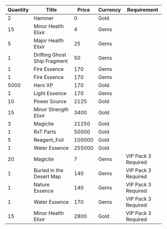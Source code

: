 | Quantity | Title | Price | Currency |  Requirement |
| -------- | ----- | ----- | -------- |  ----------- |
| 2 | Hammer | 0 | Gold |  |
| 15 | Minor Health Elixir | 4 | Gems |  |
| 5 | Major Health Elixir | 25 | Gems |  |
| 1 | Drifting Ghost Ship Fragment | 50 | Gems |  |
| 1 | Fire Essence | 170 | Gems |  |
| 1 | Fire Essence | 170 | Gems |  |
| 5000 | Hero XP | 170 | Gold |  |
| 1 | Light Essence | 170 | Gems |  |
| 10 | Power Source | 2125 | Gold |  |
| 15 | Minor Strength Elixir | 3400 | Gold |  |
| 3 | Magicite | 21250 | Gold |  |
| 1 | RxT Parts | 50000 | Gold |  |
| 5 | Reagent_Foil | 100000 | Gold |  |
| 1 | Water Essence | 255000 | Gold |  |
| 20 | Magicite | 7 | Gems | VIP Pack 3 Required |
| 1 | Buried in the Desert Map | 140 | Gems | VIP Pack 3 Required |
| 1 | Nature Essence | 140 | Gems | VIP Pack 3 Required |
| 1 | Water Essence | 170 | Gems | VIP Pack 3 Required |
| 15 | Minor Health Elixir | 2800 | Gold | VIP Pack 3 Required |

